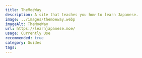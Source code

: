 ```yaml
---
title: TheMoeWay
description: A site that teaches you how to learn Japanese.
image: ../images/themoeway.webp
imageAlt: TheMoeWay
url: https://learnjapanese.moe/
usage: Currently Use
recommended: true
category: Guides
tags:
---
```

